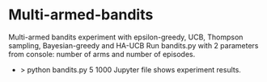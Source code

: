 # Multi-armed-bandits
Multi-armed bandits experiment with epsilon-greedy, UCB, Thompson sampling, Bayesian-greedy and HA-UCB
Run bandits.py with 2 parameters from console: number of arms and number of episodes.
  - \> python bandits.py 5 1000
Jupyter file shows experiment results.
